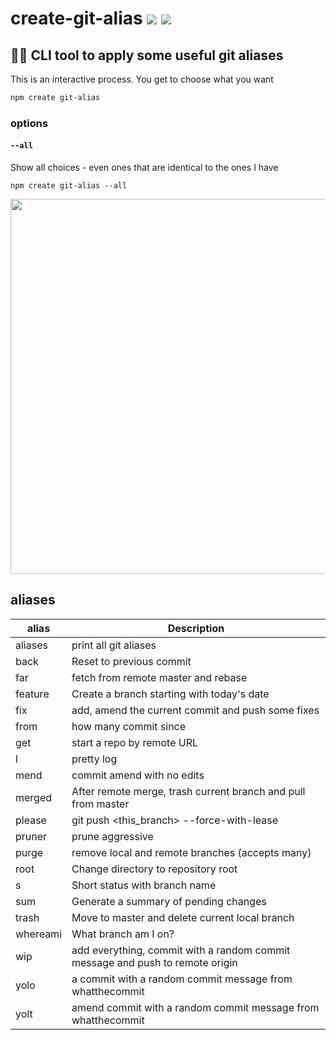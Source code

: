 # create-git-alias [![](https://img.shields.io/npm/v/create-git-alias.svg)](https://www.npmjs.com/package/create-git-alias) [![](https://img.shields.io/badge/source--000000.svg?logo=github&style=social)](https://github.com/omrilotan/create-git-alias)

## 👨🏻 CLI tool to apply some useful git aliases
This is an interactive process. You get to choose what you want

```sh
npm create git-alias
```

### options

#### `--all`
Show all choices - even ones that are identical to the ones I have

```
npm create git-alias --all
```

<img src="https://user-images.githubusercontent.com/516342/48844024-713ada00-eda1-11e8-9eb3-5b2d0b4bdeb8.png" width="600">

## aliases

| alias | Description
| - | -
| aliases | print all git aliases
| back | Reset to previous commit
| far | fetch from remote master and rebase
| feature | Create a branch starting with today's date
| fix | add, amend the current commit and push some fixes
| from | how many commit since <commit id>
| get | start a repo by remote URL
| l | pretty log
| mend | commit amend with no edits
| merged | After remote merge, trash current branch and pull from master
| please | git push <this_branch> --force-with-lease
| pruner | prune aggressive
| purge | remove local and remote branches (accepts many)
| root | Change directory to repository root
| s | Short status with branch name
| sum | Generate a summary of pending changes
| trash | Move to master and delete current local branch
| whereami | What branch am I on?
| wip | add everything, commit with a random commit message and push to remote origin
| yolo | a commit with a random commit message from whatthecommit
| yolt | amend commit with a random commit message from whatthecommit
